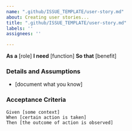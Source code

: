 ```yaml
---
name: ".github/ISSUE_TEMPLATE/user-story.md"
about: Creating user stories...
title: ".github/ISSUE_TEMPLATE/user-story.md"
labels: ''
assignees: ''

---
```


**As a** [role]
**I need** [function]
**So that** [benefit]


### Details and Assumptions
* [document what you know]


### Acceptance Criteria
```gherkin
Given [some context]
When [certain action is taken]
Then [the outcome of action is observed]
